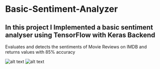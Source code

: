 # Basic-Sentiment-Analyzer
## In this project I Implemented a basic sentiment analyser using TensorFlow with Keras Backend
Evaluates and detects the sentiments of Movie Reviews on IMDB and returns values with 85% accuracy

![alt text](https://github.com/anandsaimishra/Images/blob/master/3.png?raw=true)
![alt text](https://github.com/anandsaimishra/Images/blob/master/4.png?raw=true)
